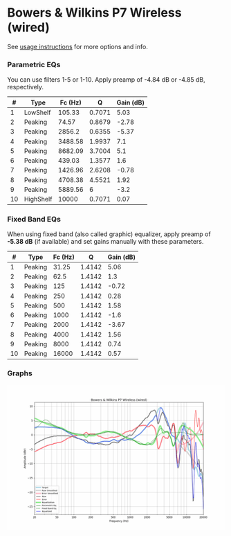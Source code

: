 # Bowers & Wilkins P7 Wireless (wired)
See [usage instructions](https://github.com/jaakkopasanen/AutoEq#usage) for more options and info.

### Parametric EQs
You can use filters 1-5 or 1-10. Apply preamp of -4.84 dB or -4.85 dB, respectively.

|   # | Type      |   Fc (Hz) |      Q |   Gain (dB) |
|-----|-----------|-----------|--------|-------------|
|   1 | LowShelf  |    105.33 | 0.7071 |        5.03 |
|   2 | Peaking   |     74.57 | 0.8679 |       -2.78 |
|   3 | Peaking   |   2856.2  | 0.6355 |       -5.37 |
|   4 | Peaking   |   3488.58 | 1.9937 |        7.1  |
|   5 | Peaking   |   8682.09 | 3.7004 |        5.1  |
|   6 | Peaking   |    439.03 | 1.3577 |        1.6  |
|   7 | Peaking   |   1426.96 | 2.6208 |       -0.78 |
|   8 | Peaking   |   4708.38 | 4.5521 |        1.92 |
|   9 | Peaking   |   5889.56 | 6      |       -3.2  |
|  10 | HighShelf |  10000    | 0.7071 |        0.07 |

### Fixed Band EQs
When using fixed band (also called graphic) equalizer, apply preamp of **-5.38 dB** (if available) and set gains manually with these parameters.

|   # | Type    |   Fc (Hz) |      Q |   Gain (dB) |
|-----|---------|-----------|--------|-------------|
|   1 | Peaking |     31.25 | 1.4142 |        5.06 |
|   2 | Peaking |     62.5  | 1.4142 |        1.3  |
|   3 | Peaking |    125    | 1.4142 |       -0.72 |
|   4 | Peaking |    250    | 1.4142 |        0.28 |
|   5 | Peaking |    500    | 1.4142 |        1.58 |
|   6 | Peaking |   1000    | 1.4142 |       -1.6  |
|   7 | Peaking |   2000    | 1.4142 |       -3.67 |
|   8 | Peaking |   4000    | 1.4142 |        1.56 |
|   9 | Peaking |   8000    | 1.4142 |        0.74 |
|  10 | Peaking |  16000    | 1.4142 |        0.57 |

### Graphs
![](./Bowers%20&%20Wilkins%20P7%20Wireless%20(wired).png)
